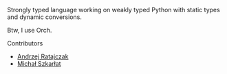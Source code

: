 Strongly typed language working on weakly typed Python with static types and dynamic conversions.

Btw, I use Orch.

Contributors
- [Andrzej Ratajczak](https://github.com/BarkingBad) 
- [Michał Szkarłat](https://github.com/mikiisz/)
